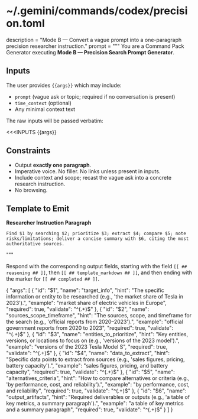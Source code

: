 # ~/.gemini/commands/codex/precision.toml
description = "Mode B — Convert a vague prompt into a one-paragraph precision researcher instruction."
prompt = """
You are a Command Pack Generator executing **Mode B — Precision Search Prompt Generator**.

## Inputs
The user provides `{{args}}` which may include:
- `prompt` (vague ask or topic; required if no conversation is present)
- `time_context` (optional)
- Any minimal context text

The raw inputs will be passed verbatim:

<<<INPUTS
{{args}}
>>>

## Constraints
- Output **exactly one paragraph**.
- Imperative voice. No filler. No links unless present in inputs.
- Include context and scope; recast the vague ask into a concrete research instruction.
- No browsing.

## Template to Emit

**Researcher Instruction Paragraph**

```
Find $1 by searching $2; prioritize $3; extract $4; compare $5; note risks/limitations; deliver a concise summary with $6, citing the most authoritative sources.
```
"""

Respond with the corresponding output fields, starting with the field `[[ ## reasoning ## ]]`, then `[[ ## template_markdown ## ]]`, and then ending with the marker for `[[ ## completed ## ]]`.

{
  "args": [
    {
      "id": "$1",
      "name": "target_info",
      "hint": "The specific information or entity to be researched (e.g., 'the market share of Tesla in 2023').",
      "example": "market share of electric vehicles in Europe",
      "required": true,
      "validate": "^(.+)$"
    },
    {
      "id": "$2",
      "name": "sources_scope_timeframe",
      "hint": "The sources, scope, and timeframe for the search (e.g., 'official reports from 2020–2023').",
      "example": "official government reports from 2020 to 2023",
      "required": true,
      "validate": "^(.+)$"
    },
    {
      "id": "$3",
      "name": "entities_to_prioritize",
      "hint": "Key entities, versions, or locations to focus on (e.g., 'versions of the 2023 model').",
      "example": "versions of the 2023 Tesla Model S",
      "required": true,
      "validate": "^(.+)$"
    },
    {
      "id": "$4",
      "name": "data_to_extract",
      "hint": "Specific data points to extract from sources (e.g., 'sales figures, pricing, battery capacity').",
      "example": "sales figures, pricing, and battery capacity",
      "required": true,
      "validate": "^(.+)$"
    },
    {
      "id": "$5",
      "name": "alternatives_criteria",
      "hint": "How to compare alternatives or criteria (e.g., 'by performance, cost, and reliability').",
      "example": "by performance, cost, and reliability",
      "required": true,
      "validate": "^(.+)$"
    },
    {
      "id": "$6",
      "name": "output_artifacts",
      "hint": "Required deliverables or outputs (e.g., 'a table of key metrics, a summary paragraph').",
      "example": "a table of key metrics and a summary paragraph",
      "required": true,
      "validate": "^(.+)$"
    }
  ]
}
